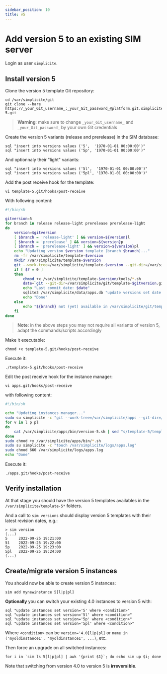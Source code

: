 ```yaml
---
sidebar_position: 10
title: v5
---
```


Add version 5 to an existing SIM server
=======================================

Login as user `simplicite`.

Install version 5
-----------------

Clone the version 5 template Git repository:

	cd /var/simplicite/git
	git clone --bare https://_your_Git_username_:_your_Git_password_@platform.git.simplicite.io/template-5.git

> **Warning**: make sure to change `_your_Git_username_` and `_your_Git_password_` by your own Git credentials

Create the version 5 variants (release and prerelease) in the SIM database:

	sql "insert into versions values ('5',  '1970-01-01 00:00:00')"
	sql "insert into versions values ('5p', '1970-01-01 00:00:00')"

And optionnaly their "light" variants:

	sql "insert into versions values ('5l',  '1970-01-01 00:00:00')"
	sql "insert into versions values ('5pl', '1970-01-01 00:00:00')"

Add the post receive hook for the template:

	vi template-5.git/hooks/post-receive

With following content:

```bash
#!/bin/sh

gitversion=5
for branch in release release-light prerelease prerelease-light
do
	version=$gitversion
	[ $branch = 'release-light' ] && version=${version}l
	[ $branch = 'prerelease' ] && version=${version}p
	[ $branch = 'prerelease-light' ] && version=${version}pl
	echo "Updating version $version template (branch $branch)..."
	rm -fr /var/simplicite/template-$version
	mkdir /var/simplicite/template-$version
	git --work-tree=/var/simplicite/template-$version --git-dir=/var/simplicite/git/template-$gitversion.git checkout -f $branch
	if [ $? = 0 ]
	then
		chmod +x /var/simplicite/template-$version/tools/*.sh
		date=`git --git-dir=/var/simplicite/git/template-$gitversion.git log -1 --date=iso | awk '/^Date:/ { print $2" "$3 }'`
		echo "Last commit date: $date"
		sqlite3 /var/simplicite/data/apps.db "update versions set date = '$date' where version = '$version'"
		echo "Done"
	else
		echo "${branch} not (yet) available in /var/simplicite/git/template-$gitversion.git"
	fi
done
```

> **Note**: in the above steps you may not require all variants of version 5, adapt the commands/scripts accordingly

Make it executable:

	chmod +x template-5.git/hooks/post-receive

Execute it:

	./template-5.git/hooks/post-receive

Edit the post receive hook for the instance manager:

	vi apps.git/hooks/post-receive

with following content:

```bash
#!/bin/sh

echo "Updating instances manager..."
sudo su simplicite -c "git --work-tree=/var/simplicite/apps --git-dir=/var/simplicite/git/apps.git checkout -f master"
for v in l p pl
do
	cat /var/simplicite/apps/bin/version-5.sh | sed "s/template-5/template-5$v/g" > /var/simplicite/apps/bin/version-5$v.sh
done
sudo chmod +x /var/simplicite/apps/bin/*.sh
sudo su simplicite -c "touch /var/simplicite/logs/apps.log"
sudo chmod 660 /var/simplicite/logs/apps.log
echo "Done"
```

Execute it:

	./apps.git/hooks/post-receive

Verify installation
------------------

At that stage you should have the version 5 templates availables in the `/var/simplicite/template-5*` folders.

And a call to `sim versions` should display version 5 templates with their latest revision dates, e.g.:

```text
> sim version
(...)
5     2022-09-25 19:21:00
5l    2022-09-25 19:22:00
5p    2022-09-25 19:23:00
5pl   2022-09-25 19:24:00
(...)
```

Create/migrate version 5 instances
----------------------------------

You should now be able to create version 5 instances:

	sim add mynewinstance 5[l|p|pl]

**Optionally** you can switch your existing 4.0 instances to version 5 with:

	sql "update instances set version='5' where <condition>"
	sql "update instances set version='5l' where <condition>"
	sql "update instances set version='5p' where <condition>"
	sql "update instances set version='5pl' where <condition>"

Where `<condition>` can be `version='4.0[l|p|pl]` or `name in ('myoldinstance1', 'myoldinstance1', ...)`, etc.

Then force an upgrade on all switched instances:

	for i in `sim ls 5[l|p|pl] | awk '{print $1}`; do echo sim up $i; done

Note that switching from version 4.0 to version 5 is **irreversible**.

